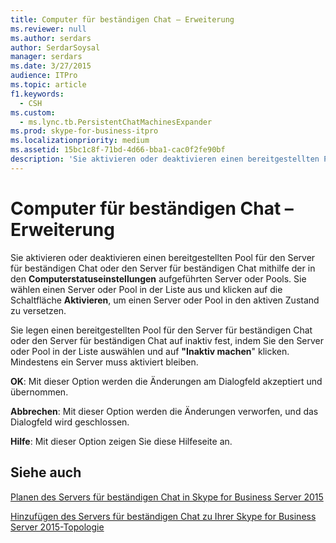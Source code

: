 ```yaml
---
title: Computer für beständigen Chat – Erweiterung
ms.reviewer: null
ms.author: serdars
author: SerdarSoysal
manager: serdars
ms.date: 3/27/2015
audience: ITPro
ms.topic: article
f1.keywords:
  - CSH
ms.custom:
  - ms.lync.tb.PersistentChatMachinesExpander
ms.prod: skype-for-business-itpro
ms.localizationpriority: medium
ms.assetid: 15bc1c8f-71bd-4d66-bba1-cac0f2fe90bf
description: 'Sie aktivieren oder deaktivieren einen bereitgestellten Pool für den Server für beständigen Chat oder den Server für beständigen Chat mithilfe der in den Computerstatuseinstellungen aufgeführten Server oder Pools. Sie wählen einen Server oder Pool in der Liste aus und klicken auf die Schaltfläche Aktivieren, um einen Server oder Pool in den aktiven Zustand zu versetzen.'
---
```


# <a name="persistent-chat-machines-expander"></a>Computer für beständigen Chat – Erweiterung
 
Sie aktivieren oder deaktivieren einen bereitgestellten Pool für den Server für beständigen Chat oder den Server für beständigen Chat mithilfe der in den **Computerstatuseinstellungen** aufgeführten Server oder Pools. Sie wählen einen Server oder Pool in der Liste aus und klicken auf die Schaltfläche **Aktivieren**, um einen Server oder Pool in den aktiven Zustand zu versetzen.
  
Sie legen einen bereitgestellten Pool für den Server für beständigen Chat oder den Server für beständigen Chat auf inaktiv fest, indem Sie den Server oder Pool in der Liste auswählen und auf **"Inaktiv machen**" klicken. Mindestens ein Server muss aktiviert bleiben.
  
 **OK**: Mit dieser Option werden die Änderungen am Dialogfeld akzeptiert und übernommen.
  
 **Abbrechen**: Mit dieser Option werden die Änderungen verworfen, und das Dialogfeld wird geschlossen.
  
 **Hilfe**: Mit dieser Option zeigen Sie diese Hilfeseite an.
  
## <a name="see-also"></a>Siehe auch

[Planen des Servers für beständigen Chat in Skype for Business Server 2015](../../plan-your-deployment/persistent-chat-server/persistent-chat-server.md)
  
[Hinzufügen des Servers für beständigen Chat zu Ihrer Skype for Business Server 2015-Topologie](../../deploy/deploy-persistent-chat-server/add-persistent-chat-server.md)

